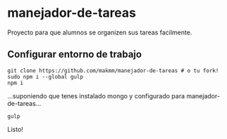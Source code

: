 # manejador-de-tareas
Proyecto para que alumnos se organizen sus tareas facilmente.

## Configurar entorno de trabajo
```
git clone https://github.com/makmm/manejador-de-tareas # o tu fork!
sudo npm i --global gulp
npm i
```
...suponiendo que tenes instalado mongo y configurado para manejador-de-tareas...
```
gulp
```
Listo!
